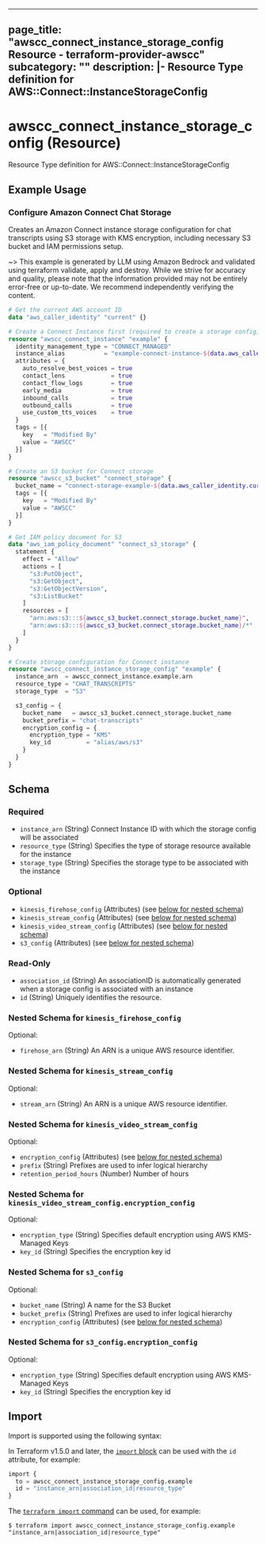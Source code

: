 
---
page_title: "awscc_connect_instance_storage_config Resource - terraform-provider-awscc"
subcategory: ""
description: |-
  Resource Type definition for AWS::Connect::InstanceStorageConfig
---

# awscc_connect_instance_storage_config (Resource)

Resource Type definition for AWS::Connect::InstanceStorageConfig

## Example Usage

### Configure Amazon Connect Chat Storage

Creates an Amazon Connect instance storage configuration for chat transcripts using S3 storage with KMS encryption, including necessary S3 bucket and IAM permissions setup.

~> This example is generated by LLM using Amazon Bedrock and validated using terraform validate, apply and destroy. While we strive for accuracy and quality, please note that the information provided may not be entirely error-free or up-to-date. We recommend independently verifying the content.

```terraform
# Get the current AWS account ID
data "aws_caller_identity" "current" {}

# Create a Connect Instance first (required to create a storage config)
resource "awscc_connect_instance" "example" {
  identity_management_type = "CONNECT_MANAGED"
  instance_alias           = "example-connect-instance-${data.aws_caller_identity.current.account_id}"
  attributes = {
    auto_resolve_best_voices = true
    contact_lens             = true
    contact_flow_logs        = true
    early_media              = true
    inbound_calls            = true
    outbound_calls           = true
    use_custom_tts_voices    = true
  }
  tags = [{
    key   = "Modified By"
    value = "AWSCC"
  }]
}

# Create an S3 bucket for Connect storage
resource "awscc_s3_bucket" "connect_storage" {
  bucket_name = "connect-storage-example-${data.aws_caller_identity.current.account_id}"
  tags = [{
    key   = "Modified By"
    value = "AWSCC"
  }]
}

# Get IAM policy document for S3
data "aws_iam_policy_document" "connect_s3_storage" {
  statement {
    effect = "Allow"
    actions = [
      "s3:PutObject",
      "s3:GetObject",
      "s3:GetObjectVersion",
      "s3:ListBucket"
    ]
    resources = [
      "arn:aws:s3:::${awscc_s3_bucket.connect_storage.bucket_name}",
      "arn:aws:s3:::${awscc_s3_bucket.connect_storage.bucket_name}/*"
    ]
  }
}

# Create storage configuration for Connect instance
resource "awscc_connect_instance_storage_config" "example" {
  instance_arn  = awscc_connect_instance.example.arn
  resource_type = "CHAT_TRANSCRIPTS"
  storage_type  = "S3"

  s3_config = {
    bucket_name   = awscc_s3_bucket.connect_storage.bucket_name
    bucket_prefix = "chat-transcripts"
    encryption_config = {
      encryption_type = "KMS"
      key_id          = "alias/aws/s3"
    }
  }
}
```

<!-- schema generated by tfplugindocs -->
## Schema

### Required

- `instance_arn` (String) Connect Instance ID with which the storage config will be associated
- `resource_type` (String) Specifies the type of storage resource available for the instance
- `storage_type` (String) Specifies the storage type to be associated with the instance

### Optional

- `kinesis_firehose_config` (Attributes) (see [below for nested schema](#nestedatt--kinesis_firehose_config))
- `kinesis_stream_config` (Attributes) (see [below for nested schema](#nestedatt--kinesis_stream_config))
- `kinesis_video_stream_config` (Attributes) (see [below for nested schema](#nestedatt--kinesis_video_stream_config))
- `s3_config` (Attributes) (see [below for nested schema](#nestedatt--s3_config))

### Read-Only

- `association_id` (String) An associationID is automatically generated when a storage config is associated with an instance
- `id` (String) Uniquely identifies the resource.

<a id="nestedatt--kinesis_firehose_config"></a>
### Nested Schema for `kinesis_firehose_config`

Optional:

- `firehose_arn` (String) An ARN is a unique AWS resource identifier.


<a id="nestedatt--kinesis_stream_config"></a>
### Nested Schema for `kinesis_stream_config`

Optional:

- `stream_arn` (String) An ARN is a unique AWS resource identifier.


<a id="nestedatt--kinesis_video_stream_config"></a>
### Nested Schema for `kinesis_video_stream_config`

Optional:

- `encryption_config` (Attributes) (see [below for nested schema](#nestedatt--kinesis_video_stream_config--encryption_config))
- `prefix` (String) Prefixes are used to infer logical hierarchy
- `retention_period_hours` (Number) Number of hours

<a id="nestedatt--kinesis_video_stream_config--encryption_config"></a>
### Nested Schema for `kinesis_video_stream_config.encryption_config`

Optional:

- `encryption_type` (String) Specifies default encryption using AWS KMS-Managed Keys
- `key_id` (String) Specifies the encryption key id



<a id="nestedatt--s3_config"></a>
### Nested Schema for `s3_config`

Optional:

- `bucket_name` (String) A name for the S3 Bucket
- `bucket_prefix` (String) Prefixes are used to infer logical hierarchy
- `encryption_config` (Attributes) (see [below for nested schema](#nestedatt--s3_config--encryption_config))

<a id="nestedatt--s3_config--encryption_config"></a>
### Nested Schema for `s3_config.encryption_config`

Optional:

- `encryption_type` (String) Specifies default encryption using AWS KMS-Managed Keys
- `key_id` (String) Specifies the encryption key id

## Import

Import is supported using the following syntax:

In Terraform v1.5.0 and later, the [`import` block](https://developer.hashicorp.com/terraform/language/import) can be used with the `id` attribute, for example:

```terraform
import {
  to = awscc_connect_instance_storage_config.example
  id = "instance_arn|association_id|resource_type"
}
```

The [`terraform import` command](https://developer.hashicorp.com/terraform/cli/commands/import) can be used, for example:

```shell
$ terraform import awscc_connect_instance_storage_config.example "instance_arn|association_id|resource_type"
```
